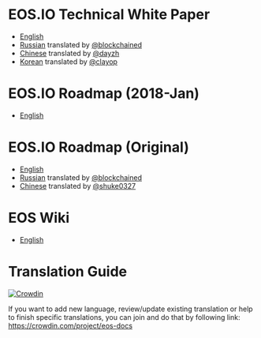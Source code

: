 # EOS.IO Technical White Paper

- [English](TechnicalWhitePaper.md)
- [Russian](ru-RU/TechnicalWhitePaper.md) translated by [@blockchained](https://steemit.com/@blockchained)
- [Chinese](zh-CN/TechnicalWhitePaper.md) translated by [@dayzh](https://steemit.com/@dayzh)
- [Korean](ko-KR/TechnicalWhitePaper.md) translated by [@clayop](https://steemit.com/@clayop)

# EOS.IO Roadmap (2018-Jan)

- [English](Roadmap-2018-Jan.md)

# EOS.IO Roadmap (Original)

- [English](Roadmap.md)
- [Russian](ru-RU/Roadmap.md) translated by [@blockchained](https://steemit.com/@blockchained)
- [Chinese](zh-CN/Roadmap.md) translated by [@shuke0327](https://steemit.com/@shuke0327)

# EOS Wiki

- [English](https://github.com/EOSIO/eos/wiki)

# Translation Guide

[![Crowdin](https://d322cqt584bo4o.cloudfront.net/eos-docs/localized.svg)](https://crowdin.com/project/eos-docs)

If you want to add new language, review/update existing translation or help to finish specific translations, you can join and do that by following link:
https://crowdin.com/project/eos-docs
